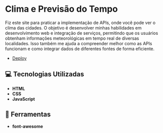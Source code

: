 # Clima e Previsão do Tempo
Fiz este site para praticar a implementação de APIs, onde você pode ver o clima das cidades. O objetivo é desenvolver minhas habilidades em desenvolvimento web e integração de serviços, permitindo que os usuários obtenham informações meteorológicas em tempo real de diversas localidades. Isso também me ajuda a compreender melhor como as APIs funcionam e como integrar dados de diferentes fontes de forma eficiente.

- [Deploy](https://mjuliamiosso.github.io/weather-app/)

## 💻 Tecnologias Utilizadas

* **HTML**
* **CSS**
* **JavaScript**

## 🔧 Ferramentas

* **font-awesome**